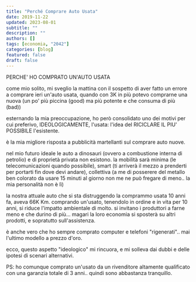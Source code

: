 ```yaml
---
title: "Perché Comprare Auto Usata"
date: 2019-11-22
updated: 2023-08-01
subtitle: ""
description: ""
authors: []
tags: [economia, "2042"]
categories: [blog]
featured: false
draft: false
---
```


PERCHE' HO COMPRATO UN'AUTO USATA

come mio solito, mi sveglio la mattina con il sospetto di aver fatto un errore a comprare ieri un'auto usata, quando con 3K in più potevo comprarne una nuova (un po' più piccina (good) ma più potente e che consuma di più (bad))

esternando la mia preoccupazione, ho però consolidato uno dei motivi per cui preferivo, IDEOLOGICAMENTE, l'usata: l'idea del RICICLARE IL PIU' POSSIBILE l'esistente.

è la mia migliore risposta a pubblicità martellanti sul comprare auto nuove.

nel mio futuro ideale le auto a dinosauri (ovvero a combustione interna di petrolio) e di proprietà privata non esistono. la mobilità sarà minima (le telecomunicazioni quando possibile), smart (ti arriverà il mezzo a prenderti per portarti fin dove devi andare), collettiva (a me di posserere del metallo ben colorato da usare 15 minuti al giorno non me ne può fregare di meno.. la mia personalità non è lì)

la nostra attuale auto che si sta distruggendo la comprammo usata 10 anni fa, aveva 66K Km.
comprando un'usato, tenendolo in ordine e in vita per 10 anni, si riduce l'impatto ambientale di molto.
si invitano i produttori a farne meno e che durino di più... magari la loro economia si sposterà su altri prodotti, e sopratutto sull'assistenza.

è anche vero che ho sempre comprato computer e telefoni "rigenerati".. mai l'ultimo modello a prezzo d'oro.

ecco, questo aspetto "ideologico" mi rincuora, e mi solleva dai dubbi e delle ipotesi di scenari alternativi.

PS: ho comunque comprato un'usato da un rivenditore altamente qualificato con una garanzia totale di 3 anni.. quindi sono abbastanza tranquillo.